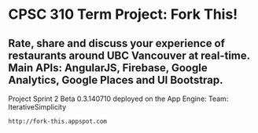CPSC 310 Term Project: Fork This!
===================
Rate, share and discuss your experience of restaurants around UBC Vancouver at real-time.
Main APIs: AngularJS, Firebase, Google Analytics, Google Places and UI Bootstrap.
-------------------

Project Sprint 2 Beta 0.3.140710 deployed on the App Engine:
Team: IterativeSimplicity
```
http://fork-this.appspot.com
```
